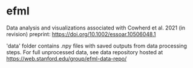 # efml

Data analysis and visualizations associated with Cowherd et al. 2021 (in revision) preprint: https://doi.org/10.1002/essoar.10506048.1
 
'data' folder contains .npy files with saved outputs from data processing steps. For full unprocessed data, see data repository hosted at https://web.stanford.edu/group/efml-data-repo/
